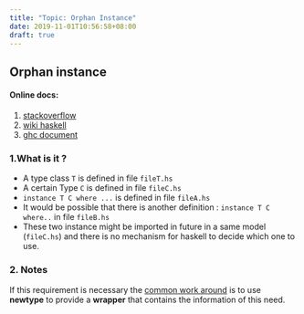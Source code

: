 ```yaml
---
title: "Topic: Orphan Instance"
date: 2019-11-01T10:56:58+08:00
draft: true
---
```


## Orphan instance 

#### Online docs:
1. [stackoverflow](https://stackoverflow.com/questions/3079537/orphaned-instances-in-haskell)
2. [wiki haskell](https://wiki.haskell.org/Orphan_instance)
3. [ghc document](https://downloads.haskell.org/~ghc/6.10.3/docs/html/users_guide/separate-compilation.html#orphan-modules)

### 1.What is it ?
- A type class `T` is defined in file `fileT.hs`
- A certain Type `C` is defined in file `fileC.hs`
- `instance T C where ...` is defined in file `fileA.hs`     
- It would be possible that there is another definition : `instance T C where..` in file `fileB.hs`
- These two instance might be imported in future in a same model (`fileC.hs`) and there is no mechanism for haskell to decide which one to use.

### 2. Notes
 If this requirement is necessary the [common work around](https://wiki.haskell.org/Orphan_instance#Common_workaround) is to use **newtype** to provide a **wrapper** that contains the information of this need.



